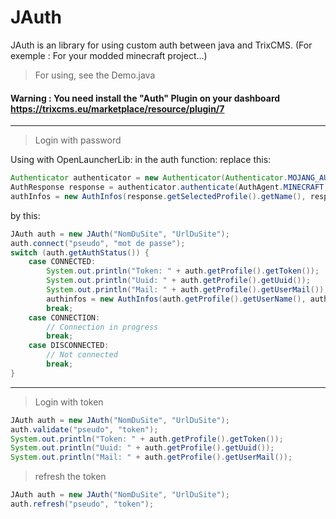 # JAuth
JAuth is an library for using custom auth between java and TrixCMS. (For exemple : For your modded minecraft project...)

> For using, see the Demo.java

#### Warning : You need install the "Auth" Plugin on your dashboard https://trixcms.eu/marketplace/resource/plugin/7

<hr>

> Login with password

Using with OpenLauncherLib:
in the auth function:
replace this:

```java
Authenticator authenticator = new Authenticator(Authenticator.MOJANG_AUTH_URL, AuthPoints.NORMAL_AUTH_POINTS);
AuthResponse response = authenticator.authenticate(AuthAgent.MINECRAFT, username, password, "");
authInfos = new AuthInfos(response.getSelectedProfile().getName(), response.getAccessToken(), response.getSelectedProfile().getId());
```

by this:

```java
JAuth auth = new JAuth("NomDuSite", "UrlDuSite");
auth.connect("pseudo", "mot de passe");
switch (auth.getAuthStatus()) {
    case CONNECTED:
        System.out.println("Token: " + auth.getProfile().getToken());
        System.out.println("Uuid: " + auth.getProfile().getUuid());
        System.out.println("Mail: " + auth.getProfile().getUserMail());
		authinfos = new AuthInfos(auth.getProfile().getUserName(), auth.getProfile().getToken(), auth.getProfile().getUuid());
        break;
    case CONNECTION:
        // Connection in progress
        break;
    case DISCONNECTED:
        // Not connected
        break;
}
```

<hr>

> Login with token

```java
JAuth auth = new JAuth("NomDuSite", "UrlDuSite");
auth.validate("pseudo", "token");
System.out.println("Token: " + auth.getProfile().getToken());
System.out.println("Uuid: " + auth.getProfile().getUuid());
System.out.println("Mail: " + auth.getProfile().getUserMail());
```


> refresh the token
```java
JAuth auth = new JAuth("NomDuSite", "UrlDuSite");
auth.refresh("pseudo", "token");
```

